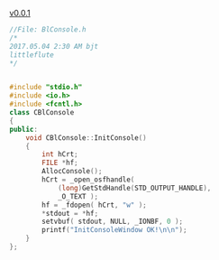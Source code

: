 [v0.0.1](https://github.com/littleflute/blog/edit/master/docs/2017/04/04/index.md)

~~~C++
//File: BlConsole.h
/*
2017.05.04 2:30 AM bjt
littleflute
*/


#include "stdio.h"
#include <io.h>
#include <fcntl.h>
class CBlConsole
{
public:
	void CBlConsole::InitConsole()
	{
		int hCrt; 
		FILE *hf; 
		AllocConsole(); 
		hCrt = _open_osfhandle( 
			(long)GetStdHandle(STD_OUTPUT_HANDLE), 
			_O_TEXT ); 
		hf = _fdopen( hCrt, "w" ); 
		*stdout = *hf; 
		setvbuf( stdout, NULL, _IONBF, 0 ); 
		printf("InitConsoleWindow OK!\n\n"); 
	}
}; 

~~~
